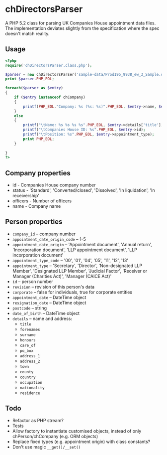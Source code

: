 chDirectorsParser
=================

A PHP 5.2 class for parsing UK Companies House appointment data files. The implementation deviates slightly from the specification where the spec doesn't match reality.

Usage
-----

```php
<?php
require('chDirectorsParser.class.php');

$parser = new chDirectorsParser('sample-data/Prod195_9938_ew_3_Sample.dat');
print $parser.PHP_EOL;

foreach($parser as $entry)
{
    if ($entry instanceof chCompany)
    {
        printf(PHP_EOL."Company: %s (%s: %s)".PHP_EOL, $entry->name, $entry->id, $entry->status);
    } 
    else 
    {
        printf("\tName: %s %s %s %s".PHP_EOL, $entry->details['title'], $entry->details['forenames'], $entry->details['surname'], $entry->details['honours']);
        printf("\tCompanies House ID: %s".PHP_EOL, $entry->id);
        printf("\tPosition: %s".PHP_EOL, $entry->appointment_type);
        print PHP_EOL;
    }
    
}
?>
```

Company properties
------------------

* id - Companies House company number
* status - 'Standard', 'Converted/closed', 'Dissolved', 'In liquidation', 'In receivership'
* officers - Number of officers
* name - Company name


Person properties
-----------------

* `company_id` – company number
* `appointment_date_origin_code` – 1-5
* `appointment_date_origin` – 'Appointment document', 'Annual return', 'Incorporation document', 'LLP appointment document', 'LLP incorporation document'
* `appointment_type_code` – '00', '01', '04', '05', '11', '12', '13'
* `appointment_type` – 'Secretary', 'Director', 'Non-designated LLP Member', 'Designated LLP Member', 'Judicial Factor', 'Receiver or Manager (Charities Act)', 'Manager (CAICE Act)'
* `id` – person number
* `revision` – revision of this person's data
* `corporate` – false for individuals, true for corporate entities
* `appointment_date` – DateTime object
* `resignation_date` – DateTime object
* `postcode` – string
* `date_of_birth` – DateTime object
* `details` – name and address:
    * `title`
    * `forenames`
    * `surname`
    * `honours`
    * `care_of`
    * `po_box`
    * `address_1`
    * `address_2`
    * `town`
    * `county`
    * `country`
    * `occupation`
    * `nationality`
    * `residence`



Todo
----

* Refactor as PHP stream?
* Tests
* Allow factory to instantiate customised objects, instead of only chPerson/chCompany (e.g. ORM objects)
* Replace fixed types (e.g. appointment origin) with class constants?
* Don't use magic `__get()/__set()`
